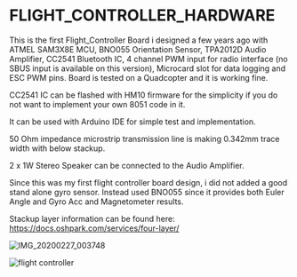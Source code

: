 # FLIGHT_CONTROLLER_HARDWARE

This is the first Flight_Controller Board i designed a few years ago with ATMEL SAM3X8E MCU, BNO055 Orientation Sensor, TPA2012D Audio Amplifier, CC2541 Bluetooth IC, 4 channel PWM input for radio interface (no SBUS input is available on this version), Microcard slot for data logging and ESC PWM pins. Board is tested on a Quadcopter and it is working fine.

CC2541 IC can be flashed with HM10 firmware for the simplicity if you do not want to implement your own 8051 code in it.

It can be used with Arduino IDE for simple test and implementation.

50 Ohm impedance microstrip transmission line is making 0.342mm trace width with below stackup.

2 x 1W Stereo Speaker can be connected to the Audio Amplifier.

Since this was my first flight controller board design, i did not added a good stand alone gyro sensor. Instead used BNO055 since it provides both Euler Angle and Gyro Acc and Magnetometer results.

Stackup layer information can be found here: https://docs.oshpark.com/services/four-layer/

![IMG_20200227_003748](https://user-images.githubusercontent.com/61315249/75391439-1f192a80-58fb-11ea-89f6-d79ffdd6ec90.jpg)

![flight controller](https://user-images.githubusercontent.com/61315249/82239704-dbeeb680-9941-11ea-99d1-bf97cf3a3f58.png)
